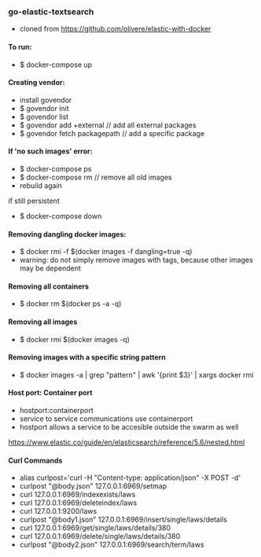 ### go-elastic-textsearch
- cloned from https://github.com/olivere/elastic-with-docker

#### To run:
- $ docker-compose up


#### Creating vendor:
- install govendor
- $ govendor init
- $ govendor list
- $ govendor add +external // add all external packages
- $ govendor fetch packagepath // add a specific package


#### If 'no such images' error:
- $ docker-compose ps
- $ docker-compose rm // remove all old images
- rebuild again

if still persistent
- $ docker-compose down


#### Removing dangling docker images:
- $ docker rmi -f $(docker images -f dangling=true -q)
- warning: do not simply remove images with <noname> tags, because other images may be dependent

#### Removing all containers
- $ docker rm $(docker ps -a -q)

#### Removing all images
- $ docker rmi $(docker images -q)

#### Removing images with a specific string pattern
- $ docker images -a | grep "pattern" | awk '{print $3}' | xargs docker rmi

#### Host port: Container port
- hostport:containerport
- service to service communications use containerport
- hostport allows a service to be accesible outside the swarm as well


https://www.elastic.co/guide/en/elasticsearch/reference/5.6/nested.html

#### Curl Commands
- alias curlpost='curl -H "Content-type: application/json" -X POST -d'
- curlpost "@body.json" 127.0.0.1:6969/setmap
- curl 127.0.0.1:6969/indexexists/laws
- curl 127.0.0.1:6969/deleteindex/laws
- curl 127.0.0.1:9200/laws
- curlpost "@body1.json" 127.0.0.1:6969/insert/single/laws/details
- curl 127.0.0.1:6969/get/single/laws/details/380
- curl 127.0.0.1:6969/delete/single/laws/details/380
- curlpost "@body2.json" 127.0.0.1:6969/search/term/laws
